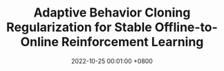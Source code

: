 ---
title:          "Adaptive Behavior Cloning Regularization for Stable Offline-to-Online Reinforcement Learning"
date:           2022-10-25 00:01:00 +0800
selected:       true
pub:            "European Symposium on Artificial Neural Networks, Computational Intelligence and Machine Learning"
pub_date:       "2022"
# abstract: >-
#   Photo by Thomas Renaud on Unsplash. Lorem ipsum dolor sit amet, consectetur adipiscing elit, sed do eiusmod tempor incididunt ut labore et dolore magna aliqua. Ut enim ad minim veniam, quis nostrud exercitation ullamco laboris nisi ut aliquip ex ea commodo consequat.
cover:          /assets/images/covers/adroit_adaptivebc.gif
authors:
- Yi Zhao*
- Rinu Boney*
- Alexander Ilin
- Juho Kannala
- Joni Pajarinen
links:
  Paper: https://arxiv.org/abs/2210.13846
  Code: https://github.com/zhaoyi11/adaptive_bc
---